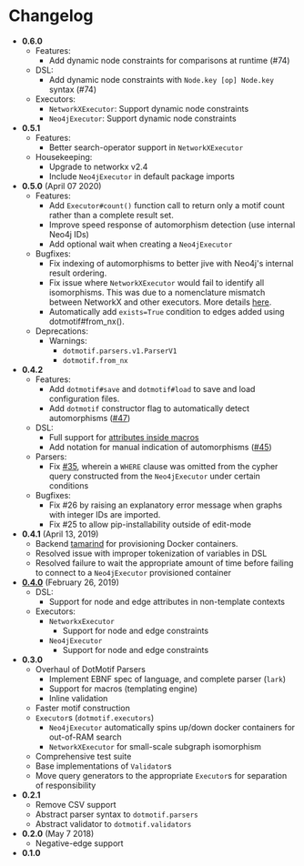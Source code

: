 # Changelog

- **0.6.0**
    - Features:
        - Add dynamic node constraints for comparisons at runtime (#74)
    - DSL:
        - Add dynamic node constraints with `Node.key [op] Node.key` syntax (#74)
    - Executors:
        - `NetworkXExecutor`: Support dynamic node constraints
        - `Neo4jExecutor`: Support dynamic node constraints
- **0.5.1**
    - Features:
        - Better search-operator support in `NetworkXExecutor`
    - Housekeeping:
        - Upgrade to networkx v2.4
        - Include `Neo4jExecutor` in default package imports
- **0.5.0** (April 07 2020)
    - Features:
        - Add `Executor#count()` function call to return only a motif count rather than a complete result set.
        - Improve speed response of automorphism detection (use internal Neo4j IDs)
        - Add optional wait when creating a `Neo4jExecutor`
    - Bugfixes:
        - Fix indexing of automorphisms to better jive with Neo4j's internal result ordering.
        - Fix issue where `NetworkXExecutor` would fail to identify all isomorphisms. This was due to a nomenclature mismatch between NetworkX and other executors. More details [here](https://github.com/aplbrain/dotmotif/issues/64).
        - Automatically add `exists=True` condition to edges added using dotmotif#from_nx().
    - Deprecations:
        - Warnings:
            - `dotmotif.parsers.v1.ParserV1`
            - `dotmotif.from_nx`
- **0.4.2**
    - Features:
        - Add `dotmotif#save` and `dotmotif#load` to save and load configuration files.
        - Add `dotmotif` constructor flag to automatically detect automorphisms ([#47](https://github.com/aplbrain/dotmotif/pull/47))
    - DSL:
        - Full support for [attributes inside macros](https://github.com/aplbrain/dotmotif/pull/38)
        - Add notation for manual indication of automorphisms ([#45](https://github.com/aplbrain/dotmotif/pull/45))
    - Parsers:
        - Fix [#35](https://github.com/aplbrain/dotmotif/issues/35), wherein a `WHERE` clause was omitted from the cypher query constructed from the `Neo4jExecutor` under certain conditions
    - Bugfixes:
        - Fix #26 by raising an explanatory error message when graphs with integer IDs are imported.
        - Fix #25 to allow pip-installability outside of edit-mode
- **0.4.1** (April 13, 2019)
    - Backend [tamarind](https://github.com/fitmango/tamarind) for provisioning Docker containers.
    - Resolved issue with improper tokenization of variables in DSL
    - Resolved failure to wait the appropriate amount of time before failing to connect to a `Neo4jExecutor` provisioned container
- [**0.4.0**](https://github.com/aplbrain/dotmotif/releases/tag/v0.4.0) (February 26, 2019)
    - DSL:
        - Support for node and edge attributes in non-template contexts
    - Executors:
        - `NetworkxExecutor`
            - Support for node and edge constraints
        - `Neo4jExecutor`
            - Support for node and edge constraints
- **0.3.0**
    - Overhaul of DotMotif Parsers
        - Implement EBNF spec of language, and complete parser (`lark`)
        - Support for macros (templating engine)
        - Inline validation
    - Faster motif construction
    - `Executor`s (`dotmotif.executors`)
        - `Neo4jExecutor` automatically spins up/down docker containers for out-of-RAM search
        - `NetworkXExecutor` for small-scale subgraph isomorphism
    - Comprehensive test suite
    - Base implementations of `Validator`s
    - Move query generators to the appropriate `Executor`s for separation of responsibility
- **0.2.1**
    - Remove CSV support
    - Abstract parser syntax to `dotmotif.parsers`
    - Abstract validator to `dotmotif.validators`
- **0.2.0** (May 7 2018)
    - Negative-edge support
- **0.1.0**
